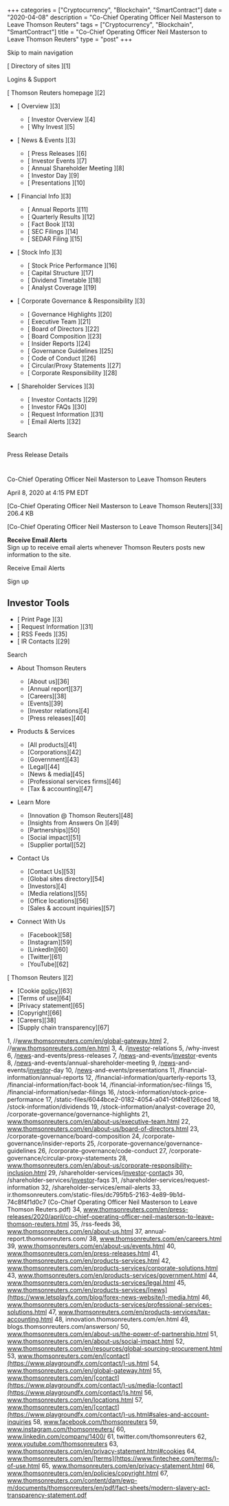 +++
categories = ["Cryptocurrency", "Blockchain", "SmartContract"]
date = "2020-04-08"
description = "Co-Chief Operating Officer Neil Masterson to Leave Thomson Reuters"
tags = ["Cryptocurrency", "Blockchain", "SmartContract"]
title = "Co-Chief Operating Officer Neil Masterson to Leave Thomson Reuters"
type = "post"
+++



Skip to main navigation

[ Directory of sites ][1]

Logins & Support

[ Thomson Reuters homepage ][2]

  * [ Overview ][3]

    * [ Investor Overview ][4]
    * [ Why Invest ][5]

  * [ News & Events ][3]

    * [ Press Releases ][6]
    * [ Investor Events ][7]
    * [ Annual Shareholder Meeting ][8]
    * [ Investor Day ][9]
    * [ Presentations ][10]

  * [ Financial Info ][3]

    * [ Annual Reports ][11]
    * [ Quarterly Results ][12]
    * [ Fact Book ][13]
    * [ SEC Filings ][14]
    * [ SEDAR Filing ][15]

  * [ Stock Info ][3]

    * [ Stock Price Performance ][16]
    * [ Capital Structure ][17]
    * [ Dividend Timetable ][18]
    * [ Analyst Coverage ][19]

  * [ Corporate Governance & Responsibility ][3]

    * [ Governance Highlights ][20]
    * [ Executive Team ][21]
    * [ Board of Directors ][22]
    * [ Board Composition ][23]
    * [ Insider Reports ][24]
    * [ Governance Guidelines ][25]
    * [ Code of Conduct ][26]
    * [ Circular/Proxy Statements ][27]
    * [ Corporate Responsibility ][28]

  * [ Shareholder Services ][3]

    * [ Investor Contacts ][29]
    * [ Investor FAQs ][30]
    * [ Request Information ][31]
    * [ Email Alerts ][32]

Search

##

Press Release Details

#

Co-Chief Operating Officer Neil Masterson to Leave Thomson Reuters

April 8, 2020 at 4:15 PM EDT

[Co-Chief Operating Officer Neil Masterson to Leave Thomson Reuters][33]
206.4 KB

[Co-Chief Operating Officer Neil Masterson to Leave Thomson Reuters][34]

**Receive Email Alerts**  
Sign up to receive email alerts whenever Thomson Reuters posts new
information to the site.

Receive Email Alerts

Sign up

## Investor Tools

  * [ Print Page ][3]
  * [ Request Information ][31]
  * [ RSS Feeds ][35]
  * [ IR Contacts ][29]

Search

  * About Thomson Reuters

    * [About us][36]
    * [Annual report][37]
    * [Careers][38]
    * [Events][39]
    * [Investor relations][4]
    * [Press releases][40]

  * Products & Services

    * [All products][41]
    * [Corporations][42]
    * [Government][43]
    * [Legal][44]
    * [News & media][45]
    * [Professional services firms][46]
    * [Tax & accounting][47]

  * Learn More

    * [Innovation @ Thomson Reuters][48]
    * [Insights from Answers On ][49]
    * [Partnerships][50]
    * [Social impact][51]
    * [Supplier portal][52]

  * Contact Us

    * [Contact Us][53]
    * [Global sites directory][54]
    * [Investors][4]
    * [Media relations][55]
    * [Office locations][56]
    * [Sales & account inquiries][57]

  * Connect With Us

    * [Facebook][58]
    * [Instagram][59]
    * [LinkedIn][60]
    * [Twitter][61]
    * [YouTube][62]

[ Thomson Reuters ][2]

  * [Cookie [policy](https://www.fintechee.com/policy/)][63]
  * [Terms of use][64]
  * [Privacy statement][65]
  * [Copyright][66]
  * [Careers][38]
  * [Supply chain transparency][67]

   1, //www.thomsonreuters.com/en/global-gateway.html
   2, //www.thomsonreuters.com/en.html
   3, 
   4, /[investor](https://www.fintechee.com/tutorial-for-forex-trading/investor-mode/)-relations
   5, /why-invest
   6, /[news](https://www.letsplayfx.com/blog/forex-news-website/)-and-events/press-releases
   7, /[news](https://www.letsplayfx.com/blog/forex-news-website/)-and-events/[investor](https://www.fintechee.com/tutorial-for-forex-trading/investor-mode/)-events
   8, /[news](https://www.letsplayfx.com/blog/forex-news-website/)-and-events/annual-shareholder-meeting
   9, /[news](https://www.letsplayfx.com/blog/forex-news-website/)-and-events/[investor](https://www.fintechee.com/tutorial-for-forex-trading/investor-mode/)-day
   10, /[news](https://www.letsplayfx.com/blog/forex-news-website/)-and-events/presentations
   11, /financial-information/annual-reports
   12, /financial-information/quarterly-reports
   13, /financial-information/fact-book
   14, /financial-information/sec-filings
   15, /financial-information/sedar-filings
   16, /stock-information/stock-price-performance
   17, /static-files/6044bce2-0182-4054-a041-0f4fe8126ced
   18, /stock-information/dividends
   19, /stock-information/analyst-coverage
   20, /corporate-governance/governance-highlights
   21, www.thomsonreuters.com/en/about-us/executive-team.html
   22, www.thomsonreuters.com/en/about-us/board-of-directors.html
   23, /corporate-governance/board-composition
   24, /corporate-governance/insider-reports
   25, /corporate-governance/governance-guidelines
   26, /corporate-governance/code-conduct
   27, /corporate-governance/circular-proxy-statements
   28, www.thomsonreuters.com/en/about-us/corporate-responsibility-inclusion.html
   29, /shareholder-services/[investor](https://www.fintechee.com/tutorial-for-forex-trading/investor-mode/)-[contact](https://www.playgroundfx.com/contact/)s
   30, /shareholder-services/[investor](https://www.fintechee.com/tutorial-for-forex-trading/investor-mode/)-faqs
   31, /shareholder-services/request-information
   32, /shareholder-services/email-alerts
   33, ir.thomsonreuters.com/static-files/dc795fb5-2163-4e89-9b1d-74c8f4f1d0c7 (Co-Chief Operating Officer Neil Masterson to Leave Thomson Reuters.pdf)
   34, www.thomsonreuters.com/en/press-releases/2020/april/co-chief-operating-officer-neil-masterson-to-leave-thomson-reuters.html
   35, /rss-feeds
   36, www.thomsonreuters.com/en/about-us.html
   37, annual-report.thomsonreuters.com/
   38, www.thomsonreuters.com/en/careers.html
   39, www.thomsonreuters.com/en/about-us/events.html
   40, www.thomsonreuters.com/en/press-releases.html
   41, www.thomsonreuters.com/en/products-services.html
   42, www.thomsonreuters.com/en/products-services/corporate-solutions.html
   43, www.thomsonreuters.com/en/products-services/government.html
   44, www.thomsonreuters.com/en/products-services/legal.html
   45, www.thomsonreuters.com/en/products-services/[news](https://www.letsplayfx.com/blog/forex-news-website/)-media.html
   46, www.thomsonreuters.com/en/products-services/professional-services-solutions.html
   47, www.thomsonreuters.com/en/products-services/tax-accounting.html
   48, innovation.thomsonreuters.com/en.html
   49, blogs.thomsonreuters.com/answerson/
   50, www.thomsonreuters.com/en/about-us/the-power-of-partnership.html
   51, www.thomsonreuters.com/en/about-us/social-impact.html
   52, www.thomsonreuters.com/en/resources/global-sourcing-procurement.html
   53, www.thomsonreuters.com/en/[contact](https://www.playgroundfx.com/contact/)-us.html
   54, www.thomsonreuters.com/en/global-gateway.html
   55, www.thomsonreuters.com/en/[contact](https://www.playgroundfx.com/contact/)-us/media-[contact](https://www.playgroundfx.com/contact/)s.html
   56, www.thomsonreuters.com/en/locations.html
   57, www.thomsonreuters.com/en/[contact](https://www.playgroundfx.com/contact/)-us.html#sales-and-account-inquiries
   58, www.facebook.com/thomsonreuters
   59, www.instagram.com/thomsonreuters/
   60, www.linkedin.com/company/1400/
   61, twitter.com/thomsonreuters
   62, www.youtube.com/thomsonreuters
   63, www.thomsonreuters.com/en/privacy-statement.html#cookies
   64, www.thomsonreuters.com/en/[terms](https://www.fintechee.com/terms/)-of-use.html
   65, www.thomsonreuters.com/en/privacy-statement.html
   66, www.thomsonreuters.com/en/policies/copyright.html
   67, www.thomsonreuters.com/content/dam/ewp-m/documents/thomsonreuters/en/pdf/fact-sheets/modern-slavery-act-transparency-statement.pdf